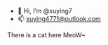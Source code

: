  - 👋 Hi, I’m @xuying7
 - 📫 xuying4771@outlook.com

There is a cat here
MeoW~

<!---
xuying7/xuying7 is a ✨ special ✨ repository because its `README.md` (this file) appears on your GitHub profile.
You can click the Preview link to take a look at your changes.
--->
